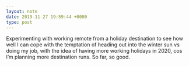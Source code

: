 ```yaml
---
layout: note
date: 2019-11-27 19:59:44 +0000
type: post
---
```


Experimenting with working remote from a holiday destination to see how well I can cope with the temptation of heading out into the winter sun vs doing my job, with the idea of having more working holidays in 2020, cos I’m planning more destination runs. So far, so good.


